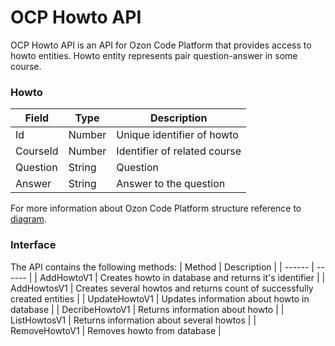 # OCP Howto API
OCP Howto API is an API for Ozon Code Platform that provides access to howto entities.
Howto entity represents pair question-answer in some course.

### Howto 
| Field | Type | Description |
| ------ | ------ | ------ |
| Id | Number | Unique identifier of howto |
| CourseId | Number | Identifier of related course |
| Question | String | Question |
| Answer | String | Answer to the question |

For more information about Ozon Code Platform structure reference to [diagram](https://github.com/ozoncp/docs/).

### Interface

The API contains the following methods:
| Method | Description |
| ------ | ------ |
| AddHowtoV1 | Creates howto in database and returns it's identifier |
| AddHowtosV1 | Creates several howtos and returns count of successfully created entities |
| UpdateHowtoV1 | Updates information about howto in database |
| DecribeHowtoV1 | Returns information about howto  |
| ListHowtosV1 | Returns information about several howtos |
| RemoveHowtoV1 | Removes howto from database |
